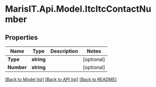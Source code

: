 
# MarisIT.Api.Model.ItcItcContactNumber

## Properties

Name | Type | Description | Notes
------------ | ------------- | ------------- | -------------
**Type** | **string** |  | [optional] 
**Number** | **string** |  | [optional] 

[[Back to Model list]](../README.md#documentation-for-models)
[[Back to API list]](../README.md#documentation-for-api-endpoints)
[[Back to README]](../README.md)

